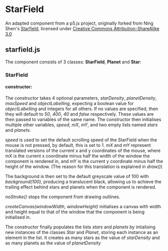 # StarField
An adapted component from a p5.js project, originally forked from Ning Shen's [Starfield](https://www.openprocessing.org/sketch/429790), licensed under [Creative Commons Attribution-ShareAlike 3.0](https://creativecommons.org/licenses/by-sa/3.0/)

## starfield.js
The component consists of 3 classes: **StarField**, **Planet** and **Star**:

### StarField

#### constructor:
  The constructor takes 4 optional parameters, *starDensity*, *planetDensity*, *maxSpeed* and *objectLabelling*, expecting a boolean value for *objectLabelling* and integers for all others. If no values are specified, then they will default to *50*, *400*, *40* and *false* respectively. These values are then passed to variables of the same name. The constructor then initialises multiple other variables, *speed*, *mX*, *mY*, and two empty lists named *stars* and *planets*.  
  
  *speed* is used to set the default scrolling speed of the StarField when the mouse is not pressed, by default, this is set to 1. *mX* and *mY* represent translated versions of the current x and y coordinates of the mouse, where mX is the current x coordinate minus half the width of the window the component is rendered in, and mY is the current y coordinate minus half the height of the window. (The reason for this translation is explained in *draw()*)  
  
  The background is then set to the default greyscale value of 100 with *background(100)*, producing a translucent black, allowing us to achieve the trailing effect behind stars and planets when the component is rendered.  
  
  *noStroke()* stops the component from drawing outlines.
   
  *createCanvas(windowWidth, windowHeight)* initialises a canvas with width and height equal to that of the window that the component is being initialised in. 
  
  The constructor finally populates the lists *stars* and *planets* by intialising new instances of the classes *Star* and *Planet*, storing each instance as an element in the list. It creates as many stars as the value of *starDensity* and as many planets as the value of *planetDensity*
  
